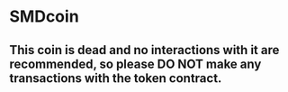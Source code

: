 # SMDcoin

## This coin is dead and no interactions with it are recommended, so please DO NOT make any transactions with the token contract.
 
